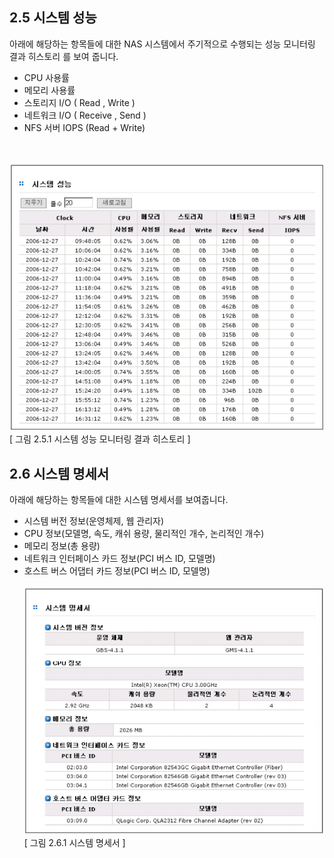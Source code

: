  
## 2.5 시스템 성능

아래에 해당하는 항목들에 대한 NAS 시스템에서 주기적으로 수행되는 성능 모니터링 결과 히스토리
를 보여 줍니다.

*  CPU 사용률
*  메모리 사용률
*  스토리지 I/O ( Read , Write )
*  네트워크 I/O ( Receive , Send )
*  NFS 서버 IOPS (Read + Write)

<br><br>
![system](./images/system.png) <br>
[ 그림 2.5.1  시스템 성능 모니터링 결과 히스토리 ]

## 2.6 시스템 명세서

아래에 해당하는 항목들에 대한 시스템 명세서를 보여줍니다.

*  시스템 버전 정보(운영체제, 웹 관리자)
*  CPU 정보(모델명, 속도, 캐쉬 용량, 물리적인 개수, 논리적인 개수)
*  메모리 정보(총 용량)
*  네트워크 인터페이스 카드 정보(PCI 버스 ID, 모델명)
*  호스트 버스 어댑터 카드 정보(PCI 버스 ID, 모델명)
<br><br>
![system_detail](./images/system_detail.png) <br>
[ 그림 2.6.1  시스템 명세서 ]


<br>